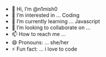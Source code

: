 - 👋 Hi, I’m @n1mish0
- 👀 I’m interested in ... Coding
- 🌱 I’m currently learning ... Javascript
- 💞️ I’m looking to collaborate on ...
- 📫 How to reach me ...
- 😄 Pronouns: ... she/her
- ⚡ Fun fact: ... i love to code

<!---
n1mish0/n1mish0 is a ✨ special ✨ repository because its `README.md` (this file) appears on your GitHub profile.
You can click the Preview link to take a look at your changes.
--->
